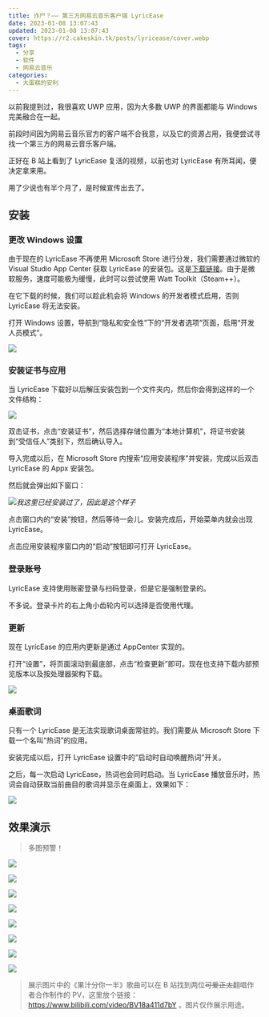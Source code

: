 ```yaml
---
title: 诈尸？—— 第三方网易云音乐客户端 LyricEase
date: 2023-01-08 13:07:43
updated: 2023-01-08 13:07:43
cover: https://r2.cakeskin.tk/posts/lyricease/cover.webp
tags:
  - 分享
  - 软件
  - 网易云音乐
categories:
  - 大蛋糕的安利
---
```


以前我提到过，我很喜欢 UWP 应用，因为大多数 UWP 的界面都能与 Windows 完美融合在一起。

前段时间因为网易云音乐官方的客户端不合我意，以及它的资源占用，我便尝试寻找一个第三方的网易云音乐客户端。

正好在 B 站上看到了 LyricEase 复活的视频，以前也对 LyricEase 有所耳闻，便决定拿来用。

用了少说也有半个月了，是时候宣传出去了。

<!-- more -->

## 安装

### 更改 Windows 设置

由于现在的 LyricEase 不再使用 Microsoft Store 进行分发，我们需要通过微软的 Visual Studio App Center 获取 LyricEase 的安装包。这是[下载链接](https://install.appcenter.ms/users/brandonw3612/apps/lyricease/distribution_groups/public)。由于是微软服务，速度可能极为缓慢，此时可以尝试使用 Watt Toolkit（Steam++）。

在它下载的时候，我们可以趁此机会将 Windows 的开发者模式启用，否则 LyricEase 将无法安装。

打开 Windows 设置，导航到“隐私和安全性”下的“开发者选项”页面，启用“开发人员模式”。

![](https://cdn.cakeskin.tk/images/2023/01/20230108132803.png)

### 安装证书与应用

当 LyricEase 下载好以后解压安装包到一个文件夹内，然后你会得到这样的一个文件结构：

![](https://cdn.cakeskin.tk/images/2023/01/20230108133230.png)

双击证书，点击“安装证书”，然后选择存储位置为“本地计算机”，将证书安装到“受信任人”类别下，然后确认导入。

导入完成以后，在 Microsoft Store 内搜索“应用安装程序”并安装，完成以后双击 LyricEase 的 Appx 安装包。

然后就会弹出如下窗口：

![](https://cdn.cakeskin.tk/images/2023/01/20230108133703.png)_我这里已经安装过了，因此是这个样子_

点击窗口内的“安装”按钮，然后等待一会儿。安装完成后，开始菜单内就会出现 LyricEase。

点击应用安装程序窗口内的“启动”按钮即可打开 LyricEase。

### 登录账号

LyricEase 支持使用账密登录与扫码登录，但是它是强制登录的。

不多说。登录卡片的右上角小齿轮内可以选择是否使用代理。

### 更新

现在 LyricEase 的应用内更新是通过 AppCenter 实现的。

打开“设置”，将页面滚动到最底部，点击“检查更新”即可。现在也支持下载内部预览版本以及按处理器架构下载。

![](https://cdn.cakeskin.tk/images/2023/01/20230108135520.png)

### 桌面歌词

只有一个 LyricEase 是无法实现歌词桌面常驻的。我们需要从 Microsoft Store 下载一个名叫“热词”的应用。

安装完成以后，打开 LyricEase 设置中的“启动时自动唤醒热词”开关。

之后，每一次启动 LyricEase，热词也会同时启动。当 LyricEase 播放音乐时，热词会自动获取当前曲目的歌词并显示在桌面上，效果如下：

![](https://cdn.cakeskin.tk/images/2023/01/20230108135857.png)

## 效果演示

<div class="warning">

> 多图预警！

</div>

![](https://cdn.cakeskin.tk/images/2023/01/20230108140741.png)

![](https://cdn.cakeskin.tk/images/2023/01/20230108140804.png)

![](https://cdn.cakeskin.tk/images/2023/01/20230108141018.png)

![](https://cdn.cakeskin.tk/images/2023/01/20230108141116.png)

![](https://cdn.cakeskin.tk/images/2023/01/20230108141150.png)

![](https://cdn.cakeskin.tk/images/2023/01/20230108141212.png)

![](https://cdn.cakeskin.tk/images/2023/01/20230108141340.png)

![](https://cdn.cakeskin.tk/images/2023/01/20230108141421.png)

<div class="info">

> 展示图片中的《果汁分你一半》歌曲可以在 B 站找到两位~~可爱正太~~翻唱作者合作制作的 PV，这里放个链接：https://www.bilibili.com/video/BV18a411d7bY 。图片仅作展示用途。

</div>